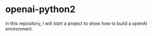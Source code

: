 # openai-python2
in this repository, I will start a project to show how to build a openAI environment.
